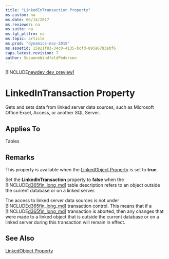 ```yaml
---
title: "LinkedInTransaction Property"
ms.custom: na
ms.date: 06/14/2017
ms.reviewer: na
ms.suite: na
ms.tgt_pltfrm: na
ms.topic: article
ms.prod: "dynamics-nav-2018"
ms.assetid: 15821f83-34c0-4135-bcfd-095a6783ebf6
caps.latest.revision: 7
author: SusanneWindfeldPedersen
---
```


[!INCLUDE[newdev_dev_preview](../includes/newdev_dev_preview.md)]

# LinkedInTransaction Property
Gets and sets data from linked server data sources, such as Microsoft Office Excel, Access, or another SQL Server.  
  
## Applies To  
 Tables  
  
## Remarks  
 This property is available when the [LinkedObject Property](devenv-linkedobject-property.md) is set to **true**.  
  
 Set the **LinkedInTransaction** property to **false** when the [!INCLUDE[d365fin_long_md](../includes/d365fin_long_md.md)] table description refers to an object outside the current database or on a linked server.  
  
 The access to linked server data sources is not under [!INCLUDE[d365fin_long_md](../includes/d365fin_long_md.md)] transaction control. This means that if a [!INCLUDE[d365fin_long_md](../includes/d365fin_long_md.md)] transaction is aborted, then any changes that were made to a linked object that is outside the current database or on a linked server during this transaction will remain in effect.  
  
## See Also  
 <!-- [Creating Table Definitions from SQL Server Objects \(Linked Objects\)](Creating-Table-Definitions-from-SQL-Server-Objects--Linked-Objects-.md)  --> 
 [LinkedObject Property](devenv-linkedobject-property.md)